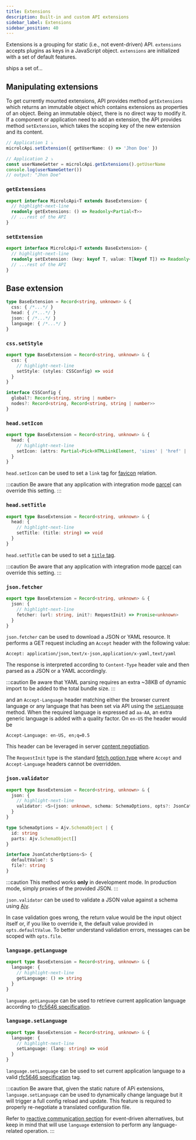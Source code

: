 ```yaml
---
title: Extensions
description: Built-in and custom API extensions
sidebar_label: Extensions
sidebar_position: 40
---
```


Extensions is a grouping for static (i.e., not event-driven) API. `extensions` accepts plugins as keys in a JavaScript
object. `extensions` are initialized with a set of default features.

<micro-lc></micro-lc> ships a set of...

## Manipulating extensions

To get currently mounted extensions, API provides method `getExtensions` which returns an immutable object which
contains extensions as properties of an object. Being an immutable object, there is no direct way to modify it. If
a component or application need to add an extension, the API provides method `setExtension`, which takes the scoping
key of the new extension and its content.

```typescript
// Application 1 ⤵
microlcApi.setExtension({ getUserName: () => 'Jhon Doe' })

// Application 2 ⤵
const userNameGetter = microlcApi.getExtensions().getUserName
console.log(userNameGetter())
// output: "Jhon Doe"
```

### `getExtensions`

```typescript
export interface MicrolcApi<T extends BaseExtension> {
  // highlight-next-line
  readonly getExtensions: () => Readonly<Partial<T>>
  // ...rest of the API
}
```

### `setExtension`

```typescript
export interface MicrolcApi<T extends BaseExtension> {
  // highlight-next-line
  readonly setExtension: (key: keyof T, value: T[keyof T]) => Readonly<T>
  // ...rest of the API
}
```

## Base extension

```typescript
type BaseExtension = Record<string, unknown> & {
  css: { /*...*/ }
  head: { /*...*/ }
  json: { /*...*/ }
  language: { /*...*/ }
}
```

### `css.setStyle`

```typescript
export type BaseExtension = Record<string, unknown> & {
  css: {
    // highlight-next-line
    setStyle: (styles: CSSConfig) => void
  }
}

interface CSSConfig {
  global?: Record<string, string | number>
  nodes?: Record<string, Record<string, string | number>>
}
```

<!-- Wait for docs/guides/style to be completed -->

### `head.setIcon`

```typescript
export type BaseExtension = Record<string, unknown> & {
  head: {
    // highlight-next-line
    setIcon: (attrs: Partial<Pick<HTMLLinkElement, 'sizes' | 'href' | 'type'>>) => void
  }
}
```

`head.setIcon` can be used to set a `link` tag for [favicon](https://developer.mozilla.org/en-US/docs/Glossary/Favicon)
relation.

:::caution
Be aware that any application with integration mode [parcel](../../docs/guides/applications/parcels) can override this 
setting.
:::

### `head.setTitle`

```typescript
export type BaseExtension = Record<string, unknown> & {
  head: {
    // highlight-next-line
    setTitle: (title: string) => void
  }
}
```

`head.setTitle` can be used to set a [`title` tag](https://developer.mozilla.org/en-US/docs/Web/HTML/Element/title).

:::caution
Be aware that any application with integration mode [parcel](../../docs/guides/applications/parcels) can override this
setting.
:::

### `json.fetcher`

```typescript
export type BaseExtension = Record<string, unknown> & {
  json: {
    // highlight-next-line
    fetcher: (url: string, init?: RequestInit) => Promise<unknown>
  }
}
```

`json.fetcher` can be used to download a JSON or YAML resource. It performs a GET request including an `Accept` header
with the following value:

```text
Accept: application/json,text/x-json,application/x-yaml,text/yaml
```

The response is interpreted according to `Content-Type` header vale and then parsed as a JSON or a YAML accordingly.

:::caution
Be aware that YAML parsing requires an extra ~38KB of dynamic import to be added to the total bundle size.
:::

and an `Accept-Language` header matching either the browser current language or any language that has been set via 
<micro-lc></micro-lc> API using the [`setLanguage`](#languagesetlanguage) method. When the required language is 
expressed ad `aa-AA`, an extra generic language is added with a quality factor. On `en-US` the header would be

```text
Accept-Language: en-US, en;q=0.5
```

This header can be leveraged in server [content negotiation](https://developer.mozilla.org/en-US/docs/Web/HTTP/Content_negotiation).

The `RequestInit` type is the standard [fetch option type](https://github.com/microsoft/TypeScript/blob/main/lib/lib.dom.d.ts#L1534) where
`Accept` and `Accept-Language` headers cannot be overridden.

### `json.validator`

```typescript
export type BaseExtension = Record<string, unknown> & {
  json: {
    // highlight-next-line
    validator: <S>(json: unknown, schema: SchemaOptions, opts?: JsonCatcherOptions<S>) => Promise<S>
  }
}

type SchemaOptions = Ajv.SchemaObject | {
  id: string
  parts: Ajv.SchemaObject[]
}

interface JsonCatcherOptions<S> {
  defaultValue?: S
  file?: string
}
```

:::caution
This method works **only** in development mode. In production mode, simply proxies of the provided JSON.
:::

`json.validator` can be used to validate a JSON value against a schema using [Ajv](https://ajv.js.org/).

In case validation goes wrong, the return value would be the input object itself or, if you like to override it, the
default value provided in `opts.defaultValue`. To better understand validation errors, messages can be scoped with 
`opts.file`.

### `language.getLanguage`

```typescript
export type BaseExtension = Record<string, unknown> & {
  language: {
    // highlight-next-line
    getLanguage: () => string
  }
}
```

`language.getLanguage` can be used to retrieve current application language according to 
[rfc5646 specification](https://datatracker.ietf.org/doc/html/rfc5646). 

### `language.setLanguage`

```typescript
export type BaseExtension = Record<string, unknown> & {
  language: {
    // highlight-next-line
    setLanguage: (lang: string) => void
  }
}
```

`language.setLanguage` can be used to set current application language to a valid
[rfc5646 specification](https://datatracker.ietf.org/doc/html/rfc5646) tag.

:::caution
Be aware that, given the static nature of <micro-lc></micro-lc> APi extensions, `language.setLanguage` can be used
to dynamically change language but it will trigger a full <micro-lc></micro-lc> config reload and update. This feature
is required to properly re-negotiate a translated configuration file.

Refer to [reactive communication section](reactive-communication) for event-driven alternatives, but keep in mind
that <micro-lc></micro-lc> will use `language` extension to perform any language-related operation. 
:::
